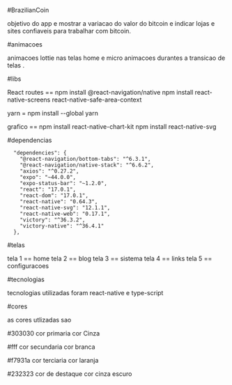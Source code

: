 #BrazilianCoin

objetivo do app e mostrar a variacao do valor do bitcoin e indicar lojas e sites confiaveis para trabalhar com bitcoin.

#animacoes 

animacoes lottie nas telas home e micro animacoes durantes a transicao de telas .

#libs 

React routes == npm install @react-navigation/native
npm install react-native-screens react-native-safe-area-context

yarn = npm install --global yarn

grafico == npm install react-native-chart-kit
npm install react-native-svg

#dependencias

      "dependencies": {
        "@react-navigation/bottom-tabs": "^6.3.1",
        "@react-navigation/native-stack": "^6.6.2",
        "axios": "^0.27.2",
        "expo": "~44.0.0",
        "expo-status-bar": "~1.2.0",
        "react": "17.0.1",
        "react-dom": "17.0.1",
        "react-native": "0.64.3",
        "react-native-svg": "12.1.1",
        "react-native-web": "0.17.1",
        "victory": "^36.3.2",
        "victory-native": "^36.4.1"
      },

#telas 

tela 1 == home 
tela 2 == blog
tela 3 == sistema 
tela 4 == links
tela 5 == configuracoes

#tecnologias 

tecnologias utilizadas foram react-native e type-script

#cores 

as cores utlizadas sao 

#303030 cor primaria cor Cinza

#fff cor secundaria cor branca 

#f7931a cor terciaria cor laranja

#232323 cor de destaque cor cinza escuro

